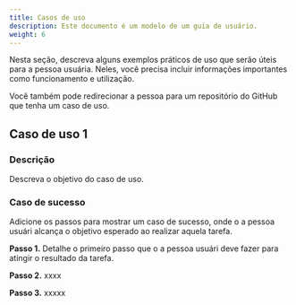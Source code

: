 ```yaml
---
title: Casos de uso
description: Este documento é um modelo de um guia de usuário.
weight: 6
---
```


Nesta seção, descreva alguns exemplos práticos de uso que serão úteis para a pessoa usuária. Neles, você precisa incluir informações importantes como funcionamento e utilização. 

Você também pode redirecionar a pessoa  para um repositório do GitHub que tenha um caso de uso. 

## **Caso de uso 1**
### **Descrição**
Descreva o objetivo do caso de uso.

### **Caso de sucesso**
Adicione os passos para mostrar um caso de sucesso, onde o a pessoa usuári alcança o objetivo esperado ao realizar aquela tarefa.

**Passo 1.** Detalhe o primeiro passo que o a pessoa usuári deve fazer para atingir o resultado da tarefa. 

**Passo 2.** xxxx

**Passo 3.** xxxxx
 